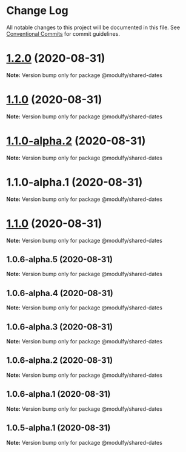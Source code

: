 # Change Log

All notable changes to this project will be documented in this file.
See [Conventional Commits](https://conventionalcommits.org) for commit guidelines.

# [1.2.0](https://github.com/jmrapp1/Modulfy/compare/@modulfy/shared-dates@1.1.0-alpha.2...@modulfy/shared-dates@1.2.0) (2020-08-31)

**Note:** Version bump only for package @modulfy/shared-dates





# [1.1.0](https://github.com/jmrapp1/Modulfy/compare/@modulfy/shared-dates@1.1.0-alpha.2...@modulfy/shared-dates@1.1.0) (2020-08-31)

**Note:** Version bump only for package @modulfy/shared-dates





# [1.1.0-alpha.2](https://github.com/jmrapp1/Modulfy/compare/@modulfy/shared-dates@1.1.0...@modulfy/shared-dates@1.1.0-alpha.2) (2020-08-31)

**Note:** Version bump only for package @modulfy/shared-dates





# 1.1.0-alpha.1 (2020-08-31)

**Note:** Version bump only for package @modulfy/shared-dates





# [1.1.0](https://github.com/jmrapp1/Modulfy/compare/@modulfy/shared-dates@1.0.6-alpha.5...@modulfy/shared-dates@1.1.0) (2020-08-31)

**Note:** Version bump only for package @modulfy/shared-dates





## 1.0.6-alpha.5 (2020-08-31)

**Note:** Version bump only for package @modulfy/shared-dates





## 1.0.6-alpha.4 (2020-08-31)

**Note:** Version bump only for package @modulfy/shared-dates





## 1.0.6-alpha.3 (2020-08-31)

**Note:** Version bump only for package @modulfy/shared-dates





## 1.0.6-alpha.2 (2020-08-31)

**Note:** Version bump only for package @modulfy/shared-dates





## 1.0.6-alpha.1 (2020-08-31)

**Note:** Version bump only for package @modulfy/shared-dates





## 1.0.5-alpha.1 (2020-08-31)

**Note:** Version bump only for package @modulfy/shared-dates
